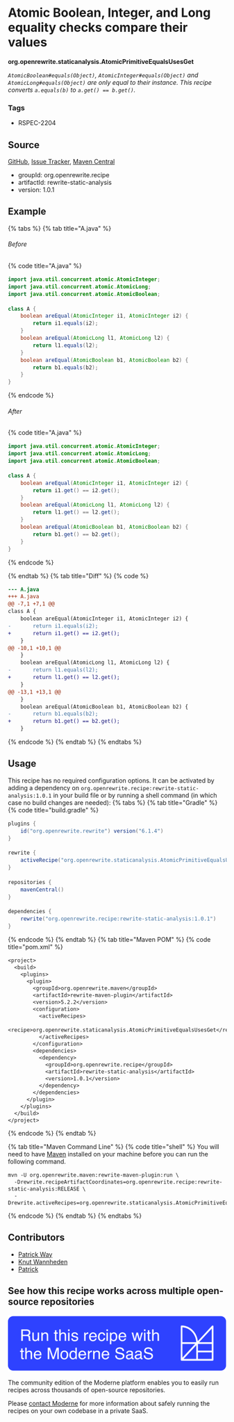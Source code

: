 # Atomic Boolean, Integer, and Long equality checks compare their values

**org.openrewrite.staticanalysis.AtomicPrimitiveEqualsUsesGet**

_`AtomicBoolean#equals(Object)`, `AtomicInteger#equals(Object)` and `AtomicLong#equals(Object)` are only equal to their instance. This recipe converts `a.equals(b)` to `a.get() == b.get()`._

### Tags

* RSPEC-2204

## Source

[GitHub](https://github.com/openrewrite/rewrite-static-analysis/blob/main/src/main/java/org/openrewrite/staticanalysis/AtomicPrimitiveEqualsUsesGet.java), [Issue Tracker](https://github.com/openrewrite/rewrite-static-analysis/issues), [Maven Central](https://central.sonatype.com/artifact/org.openrewrite.recipe/rewrite-static-analysis/1.0.1/jar)

* groupId: org.openrewrite.recipe
* artifactId: rewrite-static-analysis
* version: 1.0.1

## Example


{% tabs %}
{% tab title="A.java" %}

###### Before
{% code title="A.java" %}
```java
import java.util.concurrent.atomic.AtomicInteger;
import java.util.concurrent.atomic.AtomicLong;
import java.util.concurrent.atomic.AtomicBoolean;

class A {
    boolean areEqual(AtomicInteger i1, AtomicInteger i2) {
        return i1.equals(i2);
    }
    boolean areEqual(AtomicLong l1, AtomicLong l2) {
        return l1.equals(l2);
    }
    boolean areEqual(AtomicBoolean b1, AtomicBoolean b2) {
        return b1.equals(b2);
    }
}
```
{% endcode %}

###### After
{% code title="A.java" %}
```java
import java.util.concurrent.atomic.AtomicInteger;
import java.util.concurrent.atomic.AtomicLong;
import java.util.concurrent.atomic.AtomicBoolean;

class A {
    boolean areEqual(AtomicInteger i1, AtomicInteger i2) {
        return i1.get() == i2.get();
    }
    boolean areEqual(AtomicLong l1, AtomicLong l2) {
        return l1.get() == l2.get();
    }
    boolean areEqual(AtomicBoolean b1, AtomicBoolean b2) {
        return b1.get() == b2.get();
    }
}
```
{% endcode %}

{% endtab %}
{% tab title="Diff" %}
{% code %}
```diff
--- A.java
+++ A.java
@@ -7,1 +7,1 @@
class A {
    boolean areEqual(AtomicInteger i1, AtomicInteger i2) {
-       return i1.equals(i2);
+       return i1.get() == i2.get();
    }
@@ -10,1 +10,1 @@
    }
    boolean areEqual(AtomicLong l1, AtomicLong l2) {
-       return l1.equals(l2);
+       return l1.get() == l2.get();
    }
@@ -13,1 +13,1 @@
    }
    boolean areEqual(AtomicBoolean b1, AtomicBoolean b2) {
-       return b1.equals(b2);
+       return b1.get() == b2.get();
    }
```
{% endcode %}
{% endtab %}
{% endtabs %}


## Usage

This recipe has no required configuration options. It can be activated by adding a dependency on `org.openrewrite.recipe:rewrite-static-analysis:1.0.1` in your build file or by running a shell command (in which case no build changes are needed): 
{% tabs %}
{% tab title="Gradle" %}
{% code title="build.gradle" %}
```groovy
plugins {
    id("org.openrewrite.rewrite") version("6.1.4")
}

rewrite {
    activeRecipe("org.openrewrite.staticanalysis.AtomicPrimitiveEqualsUsesGet")
}

repositories {
    mavenCentral()
}

dependencies {
    rewrite("org.openrewrite.recipe:rewrite-static-analysis:1.0.1")
}
```
{% endcode %}
{% endtab %}
{% tab title="Maven POM" %}
{% code title="pom.xml" %}
```markup
<project>
  <build>
    <plugins>
      <plugin>
        <groupId>org.openrewrite.maven</groupId>
        <artifactId>rewrite-maven-plugin</artifactId>
        <version>5.2.2</version>
        <configuration>
          <activeRecipes>
            <recipe>org.openrewrite.staticanalysis.AtomicPrimitiveEqualsUsesGet</recipe>
          </activeRecipes>
        </configuration>
        <dependencies>
          <dependency>
            <groupId>org.openrewrite.recipe</groupId>
            <artifactId>rewrite-static-analysis</artifactId>
            <version>1.0.1</version>
          </dependency>
        </dependencies>
      </plugin>
    </plugins>
  </build>
</project>
```
{% endcode %}
{% endtab %}

{% tab title="Maven Command Line" %}
{% code title="shell" %}
You will need to have [Maven](https://maven.apache.org/download.cgi) installed on your machine before you can run the following command.

```shell
mvn -U org.openrewrite.maven:rewrite-maven-plugin:run \
  -Drewrite.recipeArtifactCoordinates=org.openrewrite.recipe:rewrite-static-analysis:RELEASE \
  -Drewrite.activeRecipes=org.openrewrite.staticanalysis.AtomicPrimitiveEqualsUsesGet
```
{% endcode %}
{% endtab %}
{% endtabs %}

## Contributors
* [Patrick Way](pway99@users.noreply.github.com)
* [Knut Wannheden](knut@moderne.io)
* [Patrick](patway99@gmail.com)


## See how this recipe works across multiple open-source repositories

[![Moderne Link Image](/.gitbook/assets/ModerneRecipeButton.png)](https://app.moderne.io/recipes/org.openrewrite.staticanalysis.AtomicPrimitiveEqualsUsesGet)

The community edition of the Moderne platform enables you to easily run recipes across thousands of open-source repositories.

Please [contact Moderne](https://moderne.io/product) for more information about safely running the recipes on your own codebase in a private SaaS.

